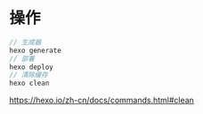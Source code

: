 # 操作

```javascript
// 生成器
hexo generate
// 部署
hexo deploy
// 清除缓存
hexo clean
```

https://hexo.io/zh-cn/docs/commands.html#clean
